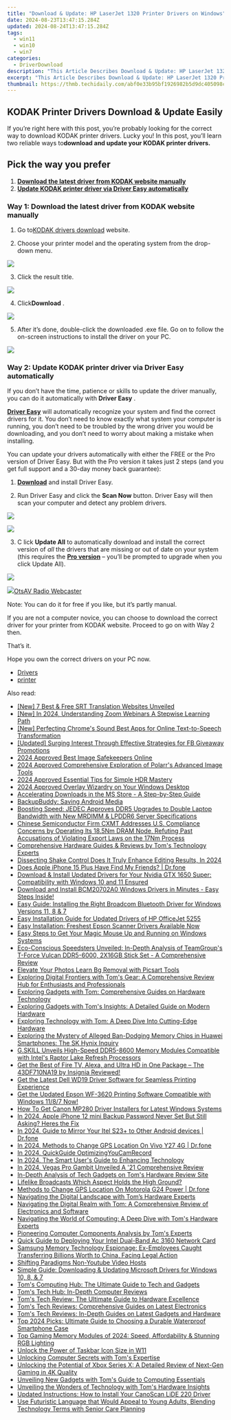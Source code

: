 ```yaml
---
title: "Download & Update: HP LaserJet 1320 Printer Drivers on Windows"
date: 2024-08-23T13:47:15.284Z
updated: 2024-08-24T13:47:15.284Z
tags:
  - win11
  - win10
  - win7
categories:
  - DriverDownload
description: "This Article Describes Download & Update: HP LaserJet 1320 Printer Drivers on Windows"
excerpt: "This Article Describes Download & Update: HP LaserJet 1320 Printer Drivers on Windows"
thumbnail: https://thmb.techidaily.com/abf0e33b95bf1926982b5d9dc405098c29f20c39d87cf3ec60cf74c68f02c2fe.png
---
```


## KODAK Printer Drivers Download & Update Easily

If you’re right here with this post, you’re probably looking for the correct way to download KODAK printer drivers. Lucky you! In this post, you’ll learn two reliable ways to**download and update your KODAK printer drivers.**

## Pick the way you prefer

1. [**Download the latest driver from KODAK website manually**](https://tools.techidaily.com/drivereasy/download/)
2. **[Update KODAK printer driver via Driver Easy automatically](https://tools.techidaily.com/drivereasy/download/)**

### Way 1: Download the latest driver from KODAK website manually

 1) Go to[KODAK drivers download](https://support.en.kodak.com/app/answers/list/c/890/selected/true) website.  
  
 2) Choose your printer model and the operating system from the drop-down menu.

![](https://images.drivereasy.com/wp-content/uploads/2017/07/img_596453febfa88.png)

3) Click the result title.

![](https://images.drivereasy.com/wp-content/uploads/2017/07/img_5964547a6e797.png)

 4) Click**Download** .

![](https://images.drivereasy.com/wp-content/uploads/2017/07/img_59646b49d2a5f.png)

 5) After it’s done, double-click the downloaded .exe file. Go on to follow the on-screen instructions to install the driver on your PC.

<!-- affiliate ads begin -->
<a href="https://estore.macxdvd.com/order/checkout.php?PRODS=4526659&QTY=1&AFFILIATE=108875&CART=1"><img src="https://www.macxdvd.com/affiliate/new-banner/vcp-500x500.jpg" border="0"></a>
<!-- affiliate ads end -->
### Way 2: Update KODAK printer driver via Driver Easy automatically

 If you don’t have the time, patience or skills to update the driver manually, you can do it automatically with **Driver Easy** .

**[Driver Easy](https://tools.techidaily.com/drivereasy/download/)**  will automatically recognize your system and find the correct drivers for it. You don’t need to know exactly what system your computer is running, you don’t need to be troubled by the wrong driver you would be downloading, and you don’t need to worry about making a mistake when installing.

 You can update your drivers automatically with either the FREE or the Pro version of Driver Easy. But with the Pro version it takes just 2 steps (and you get full support and a 30-day money back guarantee):

 1) **[Download](https://tools.techidaily.com/drivereasy/download/)**  and install Driver Easy.

 2) Run Driver Easy and click the **Scan Now**  button. Driver Easy will then scan your computer and detect any problem drivers.

![](https://images.drivereasy.com/wp-content/uploads/2017/07/img_59645009b2fe2.jpg)

<!-- affiliate ads begin -->
<a href="https://shop.manycam.com/order/checkout.php?PRODS=17728032&QTY=1&AFFILIATE=108875&CART=1"><img src="https://secure.avangate.com/images/merchant/8230bea7d54bcdf99cdfe85cb07313d5/mcaffbanner920x120.png" border="0"></a>
<!-- affiliate ads end -->
3) C  lick **Update All** to automatically download and install the correct version of _all_  the drivers that are missing or out of date on your system (this requires the [**Pro version**](https://tools.techidaily.com/drivereasy/download/)  – you’ll be prompted to upgrade when you click Update All).

![](https://images.drivereasy.com/wp-content/uploads/2017/07/img_59644712ce2ca.jpg)

<!-- affiliate ads begin -->
<a href="https://otszone.ots7.com/order/checkout.php?PRODS=4713322&QTY=1&AFFILIATE=108875&CART=1"><img src="https://green.ots7.com/screenshots/OtsAV/OtsAVRadio1.90-300x188.jpg" border="0">OtsAV Radio Webcaster</a>
<!-- affiliate ads end -->
 Note: You can do it for free if you like, but it’s partly manual.

 If you are not a computer novice, you can choose to download the correct driver for your printer from KODAK website. Proceed to go on with Way 2 then.

 That’s it.

Hope you own the correct drivers on your PC now.

* [Drivers](https://tools.techidaily.com/drivereasy/download/)
* [printer](https://tools.techidaily.com/drivereasy/download/)

<ins class="adsbygoogle"
     style="display:block"
     data-ad-format="autorelaxed"
     data-ad-client="ca-pub-7571918770474297"
     data-ad-slot="1223367746"></ins>



<ins class="adsbygoogle"
     style="display:block"
     data-ad-client="ca-pub-7571918770474297"
     data-ad-slot="8358498916"
     data-ad-format="auto"
     data-full-width-responsive="true"></ins>

<span class="atpl-alsoreadstyle">Also read:</span>
<div><ul>
<li><a href="https://extra-resources.techidaily.com/new-7-best-and-free-srt-translation-websites-unveiled/"><u>[New] 7 Best & Free SRT Translation Websites Unveiled</u></a></li>
<li><a href="https://screen-capture.techidaily.com/new-in-2024-understanding-zoom-webinars-a-stepwise-learning-path/"><u>[New] In 2024, Understanding Zoom Webinars  A Stepwise Learning Path</u></a></li>
<li><a href="https://extra-skills.techidaily.com/new-perfecting-chromes-sound-best-apps-for-online-text-to-speech-transformation/"><u>[New] Perfecting Chrome's Sound  Best Apps for Online Text-to-Speech Transformation</u></a></li>
<li><a href="https://fox-glue.techidaily.com/updated-surging-interest-through-effective-strategies-for-fb-giveaway-promotions/"><u>[Updated] Surging Interest Through Effective Strategies for FB Giveaway Promotions</u></a></li>
<li><a href="https://extra-hints.techidaily.com/2024-approved-best-image-safekeepers-online/"><u>2024 Approved  Best Image Safekeepers Online</u></a></li>
<li><a href="https://extra-lessons.techidaily.com/2024-approved-comprehensive-exploration-of-polarrs-advanced-image-tools/"><u>2024 Approved  Comprehensive Exploration of Polarr's Advanced Image Tools</u></a></li>
<li><a href="https://fox-direct.techidaily.com/2024-approved-essential-tips-for-simple-hdr-mastery/"><u>2024 Approved  Essential Tips for Simple HDR Mastery</u></a></li>
<li><a href="https://extra-skills.techidaily.com/2024-approved-overlay-wizardry-on-your-windows-desktop/"><u>2024 Approved  Overlay Wizardry on Your Windows Desktop</u></a></li>
<li><a href="https://win11.techidaily.com/accelerating-downloads-in-the-ms-store-a-step-by-step-guide/"><u>Accelerating Downloads in the MS Store - A Step-by-Step Guide</u></a></li>
<li><a href="https://data-recovery.techidaily.com/backupbuddy-saving-android-media/"><u>BackupBuddy: Saving Android Media</u></a></li>
<li><a href="https://hardware-updates.techidaily.com/boosting-speed-jedec-approves-ddr5-upgrades-to-double-laptop-bandwidth-with-new-mrdimm-and-lpddr6-server-specifications/"><u>Boosting Speed: JEDEC Approves DDR5 Upgrades to Double Laptop Bandwidth with New MRDIMM & LPDDR6 Server Specifications</u></a></li>
<li><a href="https://hardware-updates.techidaily.com/chinese-semiconductor-firm-cxmt-addresses-us-compliance-concerns-by-operating-its-185nm-dram-node-refuting-past-accusations-of-violating-export-laws-on-the-29/"><u>Chinese Semiconductor Firm CXMT Addresses U.S. Compliance Concerns by Operating Its 18.5Nm DRAM Node, Refuting Past Accusations of Violating Export Laws on the 17Nm Process</u></a></li>
<li><a href="https://hardware-updates.techidaily.com/comprehensive-hardware-guides-and-reviews-by-toms-technology-experts/"><u>Comprehensive Hardware Guides & Reviews by Tom's Technology Experts</u></a></li>
<li><a href="https://fox-hovers.techidaily.com/dissecting-shake-control-does-it-truly-enhance-editing-results-in-2024/"><u>Dissecting Shake Control  Does It Truly Enhance Editing Results, In 2024</u></a></li>
<li><a href="https://location-social.techidaily.com/does-apple-iphone-15-plus-have-find-my-friends-drfone-by-drfone-virtual-ios/"><u>Does Apple iPhone 15 Plus Have Find My Friends? | Dr.fone</u></a></li>
<li><a href="https://hardware-updates.techidaily.com/download-and-install-updated-drivers-for-your-nvidia-gtx-1650-super-compatibility-with-windows-10-and-11-ensured/"><u>Download & Install Updated Drivers for Your Nvidia GTX 1650 Super: Compatibility with Windows 10 and 11 Ensured</u></a></li>
<li><a href="https://hardware-updates.techidaily.com/1722969495238-download-and-install-bcm20702a0-windows-drivers-in-minutes-easy-steps-inside/"><u>Download and Install BCM20702A0 Windows Drivers in Minutes - Easy Steps Inside!</u></a></li>
<li><a href="https://hardware-updates.techidaily.com/easy-guide-installing-the-right-broadcom-bluetooth-driver-for-windows-versions-11-8-and-7/"><u>Easy Guide: Installing the Right Broadcom Bluetooth Driver for Windows Versions 11, 8 & 7</u></a></li>
<li><a href="https://hardware-updates.techidaily.com/easy-installation-guide-for-updated-drivers-of-hp-officejet-5255/"><u>Easy Installation Guide for Updated Drivers of HP OfficeJet 5255</u></a></li>
<li><a href="https://hardware-updates.techidaily.com/easy-installation-freshest-epson-scanner-drivers-available-now/"><u>Easy Installation: Freshest Epson Scanner Drivers Available Now</u></a></li>
<li><a href="https://hardware-updates.techidaily.com/easy-steps-to-get-your-magic-mouse-up-and-running-on-windows-systems/"><u>Easy Steps to Get Your Magic Mouse Up and Running on Windows Systems</u></a></li>
<li><a href="https://hardware-updates.techidaily.com/eco-conscious-speedsters-unveiled-in-depth-analysis-of-teamgroups-t-force-vulcan-ddr5-6000-2x16gb-stick-set-a-comprehensive-review/"><u>Eco-Conscious Speedsters Unveiled: In-Depth Analysis of TeamGroup's T-Force Vulcan DDR5-6000, 2X16GB Stick Set - A Comprehensive Review</u></a></li>
<li><a href="https://article-tips.techidaily.com/elevate-your-photos-learn-bg-removal-with-picsart-tools/"><u>Elevate Your Photos  Learn Bg Removal with Picsart Tools</u></a></li>
<li><a href="https://hardware-updates.techidaily.com/exploring-digital-frontiers-with-toms-gear-a-comprehensive-review-hub-for-enthusiasts-and-professionals/"><u>Exploring Digital Frontiers with Tom's Gear: A Comprehensive Review Hub for Enthusiasts and Professionals</u></a></li>
<li><a href="https://hardware-updates.techidaily.com/exploring-gadgets-with-tom-comprehensive-guides-on-hardware-technology/"><u>Exploring Gadgets with Tom: Comprehensive Guides on Hardware Technology</u></a></li>
<li><a href="https://hardware-updates.techidaily.com/exploring-gadgets-with-toms-insights-a-detailed-guide-on-modern-hardware/"><u>Exploring Gadgets with Tom's Insights: A Detailed Guide on Modern Hardware</u></a></li>
<li><a href="https://hardware-updates.techidaily.com/exploring-technology-with-tom-a-deep-dive-into-cutting-edge-hardware/"><u>Exploring Technology with Tom: A Deep Dive Into Cutting-Edge Hardware</u></a></li>
<li><a href="https://hardware-updates.techidaily.com/exploring-the-mystery-of-alleged-ban-dodging-memory-chips-in-huawei-smartphones-the-sk-hynix-inquiry/"><u>Exploring the Mystery of Alleged Ban-Dodging Memory Chips in Huawei Smartphones: The SK Hynix Inquiry</u></a></li>
<li><a href="https://hardware-updates.techidaily.com/gskill-unveils-high-speed-ddr5-8600-memory-modules-compatible-with-intels-raptor-lake-refresh-processors/"><u>G.SKILL Unveils High-Speed DDR5-8600 Memory Modules Compatible with Intel's Raptor Lake Refresh Processors</u></a></li>
<li><a href="https://buynow-info.techidaily.com/get-the-best-of-fire-tv-alexa-and-ultra-hd-in-one-package-the-43df710na19-by-insignia-reviewed/"><u>Get the Best of Fire TV, Alexa, and Ultra HD in One Package – The 43DF710NA19 by Insignia Reviewed!</u></a></li>
<li><a href="https://hardware-updates.techidaily.com/get-the-latest-dell-wd19-driver-software-for-seamless-printing-experience/"><u>Get the Latest Dell WD19 Driver Software for Seamless Printing Experience</u></a></li>
<li><a href="https://hardware-updates.techidaily.com/get-the-updated-epson-wf-3620-printing-software-compatible-with-windows-1187-now/"><u>Get the Updated Epson WF-3620 Printing Software Compatible with Windows 11/8/7 Now!</u></a></li>
<li><a href="https://hardware-updates.techidaily.com/how-to-get-canon-mp280-driver-installers-for-latest-windows-systems/"><u>How To Get Canon MP280 Driver Installers for Latest Windows Systems</u></a></li>
<li><a href="https://ios-unlock.techidaily.com/in-2024-apple-iphone-12-mini-backup-password-never-set-but-still-asking-heres-the-fix-by-drfone-ios/"><u>In 2024, Apple iPhone 12 mini Backup Password Never Set But Still Asking? Heres the Fix</u></a></li>
<li><a href="https://screen-mirror.techidaily.com/in-2024-guide-to-mirror-your-itel-s23plus-to-other-android-devices-drfone-by-drfone-android/"><u>In 2024, Guide to Mirror Your Itel S23+ to Other Android devices | Dr.fone</u></a></li>
<li><a href="https://phone-solutions.techidaily.com/in-2024-methods-to-change-gps-location-on-vivo-y27-4g-drfone-by-drfone-virtual-android/"><u>In 2024, Methods to Change GPS Location On Vivo Y27 4G | Dr.fone</u></a></li>
<li><a href="https://screen-activity-recording.techidaily.com/in-2024-quickguide-optimizingyoucamrecord/"><u>In 2024, QuickGuide  OptimizingYouCamRecord</u></a></li>
<li><a href="https://some-guidance.techidaily.com/in-2024-the-smart-users-guide-to-enhancing-technology/"><u>In 2024, The Smart User's Guide to Enhancing Technology</u></a></li>
<li><a href="https://some-guidance.techidaily.com/in-2024-vegas-pro-gambit-unveiled-a-21-comprehensive-review/"><u>In 2024, Vegas Pro Gambit Unveiled  A '21 Comprehensive Review</u></a></li>
<li><a href="https://hardware-updates.techidaily.com/in-depth-analysis-of-tech-gadgets-on-toms-hardware-review-site/"><u>In-Depth Analysis of Tech Gadgets on Tom's Hardware Review Site</u></a></li>
<li><a href="https://extra-tips.techidaily.com/lifelike-broadcasts-which-aspect-holds-the-high-ground/"><u>Lifelike Broadcasts  Which Aspect Holds the High Ground?</u></a></li>
<li><a href="https://fake-location.techidaily.com/methods-to-change-gps-location-on-motorola-g24-power-drfone-by-drfone-virtual-android/"><u>Methods to Change GPS Location On Motorola G24 Power | Dr.fone</u></a></li>
<li><a href="https://hardware-updates.techidaily.com/navigating-the-digital-landscape-with-toms-hardware-experts/"><u>Navigating the Digital Landscape with Tom’s Hardware Experts</u></a></li>
<li><a href="https://hardware-updates.techidaily.com/navigating-the-digital-realm-with-tom-a-comprehensive-review-of-electronics-and-software/"><u>Navigating the Digital Realm with Tom: A Comprehensive Review of Electronics and Software</u></a></li>
<li><a href="https://hardware-updates.techidaily.com/navigating-the-world-of-computing-a-deep-dive-with-toms-hardware-experts/"><u>Navigating the World of Computing: A Deep Dive with Tom's Hardware Experts</u></a></li>
<li><a href="https://hardware-updates.techidaily.com/pioneering-computer-components-analysis-by-toms-experts/"><u>Pioneering Computer Components Analysis by Tom's Experts</u></a></li>
<li><a href="https://hardware-updates.techidaily.com/quick-guide-to-deploying-your-intel-dual-band-ac-3160-network-card/"><u>Quick Guide to Deploying Your Intel Dual-Band Ac 3160 Network Card</u></a></li>
<li><a href="https://hardware-updates.techidaily.com/samsung-memory-technology-espionage-ex-employees-caught-transferring-billions-worth-to-china-facing-legal-action/"><u>Samsung Memory Technology Espionage: Ex-Employees Caught Transferring Billions Worth to China, Facing Legal Action</u></a></li>
<li><a href="https://youtube-docs.techidaily.com/ing-paradigms-non-youtube-video-hosts/"><u>Shifting Paradigms  Non-Youtube Video Hosts</u></a></li>
<li><a href="https://hardware-updates.techidaily.com/simple-guide-downloading-and-updating-microsoft-drivers-for-windows-10-8-and-7/"><u>Simple Guide: Downloading & Updating Microsoft Drivers for Windows 10, 8, & 7</u></a></li>
<li><a href="https://hardware-updates.techidaily.com/toms-computing-hub-the-ultimate-guide-to-tech-and-gadgets/"><u>Tom's Computing Hub: The Ultimate Guide to Tech and Gadgets</u></a></li>
<li><a href="https://hardware-updates.techidaily.com/toms-tech-hub-in-depth-computer-reviews/"><u>Tom's Tech Hub: In-Depth Computer Reviews</u></a></li>
<li><a href="https://hardware-updates.techidaily.com/toms-tech-review-the-ultimate-guide-to-hardware-excellence/"><u>Tom's Tech Review: The Ultimate Guide to Hardware Excellence</u></a></li>
<li><a href="https://hardware-updates.techidaily.com/toms-tech-reviews-comprehensive-guides-on-latest-electronics/"><u>Tom's Tech Reviews: Comprehensive Guides on Latest Electronics</u></a></li>
<li><a href="https://hardware-updates.techidaily.com/toms-tech-reviews-in-depth-guides-on-latest-gadgets-and-hardware/"><u>Tom's Tech Reviews: In-Depth Guides on Latest Gadgets and Hardware</u></a></li>
<li><a href="https://technical-tips.techidaily.com/top-2024-picks-ultimate-guide-to-choosing-a-durable-waterproof-smartphone-case/"><u>Top 2024 Picks: Ultimate Guide to Choosing a Durable Waterproof Smartphone Case</u></a></li>
<li><a href="https://hardware-updates.techidaily.com/top-gaming-memory-modules-of-2024-speed-affordability-and-stunning-rgb-lighting/"><u>Top Gaming Memory Modules of 2024: Speed, Affordability & Stunning RGB Lighting</u></a></li>
<li><a href="https://windows11.techidaily.com/unlock-the-power-of-taskbar-icon-size-in-w11/"><u>Unlock the Power of Taskbar Icon Size in W11</u></a></li>
<li><a href="https://hardware-updates.techidaily.com/unlocking-computer-secrets-with-toms-expertise/"><u>Unlocking Computer Secrets with Tom's Expertise</u></a></li>
<li><a href="https://buynow-help.techidaily.com/unlocking-the-potential-of-xbox-series-x-a-detailed-review-of-next-gen-gaming-in-4k-quality/"><u>Unlocking the Potential of Xbox Series X: A Detailed Review of Next-Gen Gaming in 4K Quality</u></a></li>
<li><a href="https://hardware-updates.techidaily.com/unveiling-new-gadgets-with-toms-guide-to-computing-essentials/"><u>Unveiling New Gadgets with Tom's Guide to Computing Essentials</u></a></li>
<li><a href="https://hardware-updates.techidaily.com/unveiling-the-wonders-of-technology-with-toms-hardware-insights-t17239724902144/"><u>Unveiling the Wonders of Technology with Tom's Hardware Insights</u></a></li>
<li><a href="https://hardware-updates.techidaily.com/updated-instructions-how-to-install-your-canoscan-lide-220-driver/"><u>Updated Instructions: How to Install Your CanoScan LiDE 220 Driver</u></a></li>
<li><a href="https://hardware-updates.techidaily.com/use-futuristic-language-that-would-appeal-to-young-adults-blending-technology-terms-with-senior-care-planning/"><u>Use Futuristic Language that Would Appeal to Young Adults, Blending Technology Terms with Senior Care Planning</u></a></li>
</ul></div>
